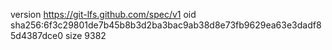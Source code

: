 version https://git-lfs.github.com/spec/v1
oid sha256:6f3c29801de7b45b8b3d2ba3bac9ab38d8e73fb9629ea63e3dadf85d4387dce0
size 9382
